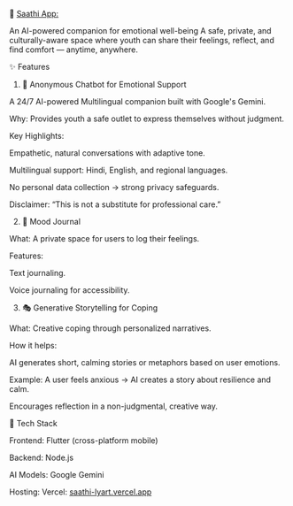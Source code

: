 🌸  [Saathi App:](https://saathi-lyart.vercel.app)

An AI-powered companion for emotional well-being
A safe, private, and culturally-aware space where youth can share their feelings, reflect, and find comfort — anytime, anywhere.

✨ Features
1. 🤖 Anonymous Chatbot for Emotional Support

A 24/7 AI-powered Multilingual companion built with Google's Gemini.

Why: Provides youth a safe outlet to express themselves without judgment.

Key Highlights:

Empathetic, natural conversations with adaptive tone.

Multilingual support: Hindi, English, and regional languages.

No personal data collection → strong privacy safeguards.

Disclaimer: “This is not a substitute for professional care.”

2. 📓 Mood Journal

What: A private space for users to log their feelings.

Features:

Text journaling.

Voice journaling for accessibility.

3. 🎭 Generative Storytelling for Coping

What: Creative coping through personalized narratives.

How it helps:

AI generates short, calming stories or metaphors based on user emotions.

Example: A user feels anxious → AI creates a story about resilience and calm.

Encourages reflection in a non-judgmental, creative way.

🚀 Tech Stack

Frontend: Flutter (cross-platform mobile)

Backend: Node.js

AI Models: Google Gemini

Hosting: Vercel: [saathi-lyart.vercel.app](https://saathi-lyart.vercel.app)






